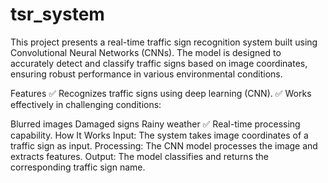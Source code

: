 # tsr_system
This project presents a real-time traffic sign recognition system built using Convolutional Neural Networks (CNNs). The model is designed to accurately detect and classify traffic signs based on image coordinates, ensuring robust performance in various environmental conditions.

Features
✅ Recognizes traffic signs using deep learning (CNN).
✅ Works effectively in challenging conditions:

Blurred images
Damaged signs
Rainy weather
✅ Real-time processing capability.
How It Works
Input: The system takes image coordinates of a traffic sign as input.
Processing: The CNN model processes the image and extracts features.
Output: The model classifies and returns the corresponding traffic sign name.
